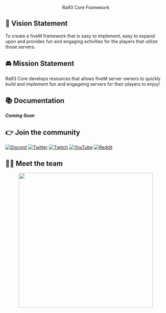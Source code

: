 <p align="center">
  Ra93 Core Framework
</p>

## :eyes: Vision Statement

To create a fiveM framework that is easy to implement, easy to expand upon and provides fun and engaging activities for the players that utilize those servers.

## :oncoming_automobile: Mission Statement

Ra93 Core develops resources that allows fiveM server owners to quickly build and implement fun and engageing servers for their players to enjoy!

## 📚 Documentation
***Coming Soon***

## 👉 Join the community
[![Discord](https://img.shields.io/badge/Discord-%237289DA.svg?style=for-the-badge&logo=discord&logoColor=white)](https://discord.gg/fjuefUa)
[![Twitter](https://img.shields.io/badge/Twitter-%231DA1F2.svg?style=for-the-badge&logo=Twitter&logoColor=white)](https://twitter.com/Ra93Core)
[![Twitch](https://img.shields.io/badge/Twitch-%239146FF.svg?style=for-the-badge&logo=Twitch&logoColor=white)](https://www.twitch.tv/r0adra93)
[![YouTube](https://img.shields.io/badge/YouTube-%23FF0000.svg?style=for-the-badge&logo=YouTube&logoColor=white)](https://www.youtube.com/c/doingitonpurpose)
[![Reddit](https://img.shields.io/badge/Reddit-FF4500?style=for-the-badge&logo=reddit&logoColor=white)](https://www.reddit.com/r/Ra93Core/)

## 👨‍💻 Meet the team
<p align="center">
 <img width="420" src=https://github-readme-stats.vercel.app/api?username=R0adRa93&count_private=true&show_icons=true&title_color=dc143c&text_color=ffffff&icon_color=dc143c&hide_border=true&bg_color=282a36&layout=compact&hide_title=false&hide_rank=false>
</p>
